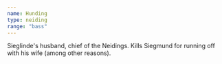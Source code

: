 ```yaml
---
name: Hunding
type: neiding
range: "bass"
---
```


Sieglinde's husband, chief of the Neidings. Kills Siegmund for running off with his wife (among other reasons).
